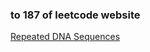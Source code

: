 ### to 187 of leetcode website

[Repeated DNA Sequences](https://leetcode-cn.com/problems/repeated-dna-sequences/)